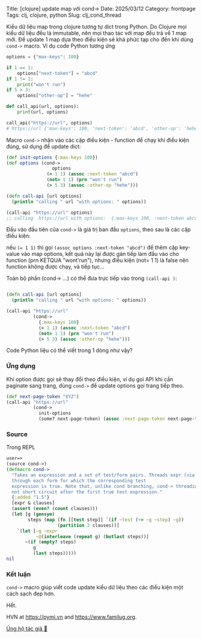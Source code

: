 Title: [clojure] update map với cond->
Date: 2025/03/12
Category: frontpage
Tags: clj, clojure, python
Slug: clj_cond_thread

Kiểu dữ liệu map trong clojure tương tự dict trong Python.
Do Clojure mọi kiểu dữ liệu đều là immutable, nên mọi thao tác với map đều trả về 1 map mới. 
Để update 1 map dựa theo điều kiện sẽ khá phức tạp cho đến khi dùng `cond->` macro.
Ví dụ code Python tương ứng

```py
options = {"max-keys": 100}

if 1 == 1:
    options["next-token"] = "abcd"
if 1 != 1:
    print("won't run")
if 5 > 3:
    options["other-op"] = "hehe"

def call_api(url, options):
    print(url, options)

call_api("https://url", options)
# https://url {'max-keys': 100, 'next-token': 'abcd', 'other-op': 'hehe'}
```

Macro `cond->` nhận vào các cặp điều kiện - function để chạy khi điều kiện đúng, sử dụng để update dict:

```clj
(def init-options {:max-keys 100})
(def options (cond->
                 options
               (= 1 1) (assoc :next-token "abcd")
               (not= 1 1) (prn "won't run")
               (> 5 3) (assoc :other-op "hehe")))

(defn call-api [url options]
  (println "calling " url "with options: " options))

(call-api "https://url" options)
;; calling  https://url with options:  {:max-keys 100, :next-token abcd, :other-op hehe}
```

Đầu vào đầu tiên của `cond->` là giá trị ban đầu `options`, theo sau là các cặp điều kiện:

nếu `(= 1 1)` thì gọi `(assoc optíons :next-token "abcd")` để thêm cặp key-value vào map options, kết quả này lại được gán tiếp làm đầu vào cho function (prn KETQUA "wont'run"), nhưng điều kiện (not= 1 1) là false nên function không được chạy, và tiếp tục...

Toàn bộ phần (cond-> ...) có thể đưa trực tiếp vào trong `(call-api )`:

```clj

(defn call-api [url options]
  (println "calling " url "with options: " options))

(call-api "https://url"
          (cond->
            {:max-keys 100}
            (= 1 1) (assoc :next-token "abcd")
            (not= 1 1) (prn "won't run")
            (> 5 3) (assoc :other-op "hehe")))
```

Code Python liệu có thể viết trong 1 dòng như vậy?

### Ứng dụng
Khi option được gọi sẽ thay đổi theo điều kiện, ví dụ gọi API khi cần paginate sang trang, dùng `cond->` để update options gọi trang tiếp theo.

```clj
(def next-page-token "XYZ")
(call-api "https://url"
          (cond-> 
            init-options 
            (some? next-page-token) (assoc :next-page-token next-page-token)))
```

### Source
Trong REPL

```clj
user=>
(source cond->)
(defmacro cond->
  "Takes an expression and a set of test/form pairs. Threads expr (via ->)
  through each form for which the corresponding test
  expression is true. Note that, unlike cond branching, cond-> threading does
  not short circuit after the first true test expression."
  {:added "1.5"}
  [expr & clauses]
  (assert (even? (count clauses)))
  (let [g (gensym)
        steps (map (fn [[test step]] `(if ~test (-> ~g ~step) ~g))
                   (partition 2 clauses))]
    `(let [~g ~expr
           ~@(interleave (repeat g) (butlast steps))]
       ~(if (empty? steps)
          g
          (last steps)))))
nil

```

### Kết luận
`cond->` macro giúp viết code update kiểu dữ liệu theo các điều kiện một cách sạch đẹp hơn.

Hết.

HVN at <https://pymi.vn> and <https://www.familug.org>.

[Ủng hộ tác giả 🍺](https://www.familug.org/p/ung-ho.html)
